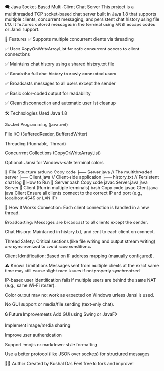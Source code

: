 🗨️ Java Socket-Based Multi-Client Chat Server
This project is a multithreaded TCP socket-based chat server built in Java 1.8 that supports multiple clients, concurrent messaging, and persistent chat history using file I/O. It features colored messages in the terminal using ANSI escape codes or Jansi support.

📌 Features
✅ Supports multiple concurrent clients via threading

✅ Uses CopyOnWriteArrayList for safe concurrent access to client connections

✅ Maintains chat history using a shared history.txt file

✅ Sends the full chat history to newly connected users

✅ Broadcasts messages to all users except the sender

✅ Basic color-coded output for readability

✅ Clean disconnection and automatic user list cleanup

🛠️ Technologies Used
Java 1.8

Socket Programming (java.net)

File I/O (BufferedReader, BufferedWriter)

Threading (Runnable, Thread)

Concurrent Collections (CopyOnWriteArrayList)

Optional: Jansi for Windows-safe terminal colors

📂 File Structure
arduino
Copy code
├── Server.java         // The multithreaded server
├── Client.java         // Client-side application
├── history.txt         // Persistent chat log
🚀 How to Run
🔹 Server
bash
Copy code
javac Server.java
java Server
🔹 Client (Run in multiple terminals)
bash
Copy code
javac Client.java
java Client
Ensure all clients connect to the correct IP and port (e.g., localhost:4545 or LAN IP)

💬 How It Works
Connection: Each client connection is handled in a new thread.

Broadcasting: Messages are broadcast to all clients except the sender.

Chat History: Maintained in history.txt, and sent to each client on connect.

Thread Safety: Critical sections (like file writing and output stream writing) are synchronized to avoid race conditions.

Client Identification: Based on IP address mapping (manually configured).

⚠️ Known Limitations
Messages sent from multiple clients at the exact same time may still cause slight race issues if not properly synchronized.

IP-based user identification fails if multiple users are behind the same NAT (e.g., same Wi-Fi router).

Color output may not work as expected on Windows unless Jansi is used.

No GUI support or media/file sending (text-only chat).

🔒 Future Improvements
Add GUI using Swing or JavaFX

Implement image/media sharing

Improve user authentication

Support emojis or markdown-style formatting

Use a better protocol (like JSON over sockets) for structured messages

👨‍💻 Author
Created by Kushal Das
Feel free to fork and improve!

